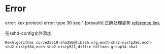 # Error
error: kex protocol error: type 30 seq 1 [preauth] 正确处理姿势
[reference link](https://blog.csdn.net/luozhonghua2014/article/details/80960187)

在sshd-config文件添加
```
KexAlgorithms curve25519-sha256@libssh.org,ecdh-sha2-nistp256,ecdh-sha2-nistp384,ecdh-sha2-nistp521,diffie-hellman-group14-sha1

```


